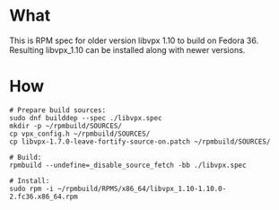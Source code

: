 # What

This is RPM spec for older version libvpx 1.10 to build on Fedora 36.
Resulting libvpx_1.10 can be installed along with newer versions.

# How

```
# Prepare build sources:
sudo dnf builddep --spec ./libvpx.spec
mkdir -p ~/rpmbuild/SOURCES/
cp vpx_config.h ~/rpmbuild/SOURCES/
cp libvpx-1.7.0-leave-fortify-source-on.patch ~/rpmbuild/SOURCES/

# Build:
rpmbuild --undefine=_disable_source_fetch -bb ./libvpx.spec

# Install:
sudo rpm -i ~/rpmbuild/RPMS/x86_64/libvpx_1.10-1.10.0-2.fc36.x86_64.rpm
```
